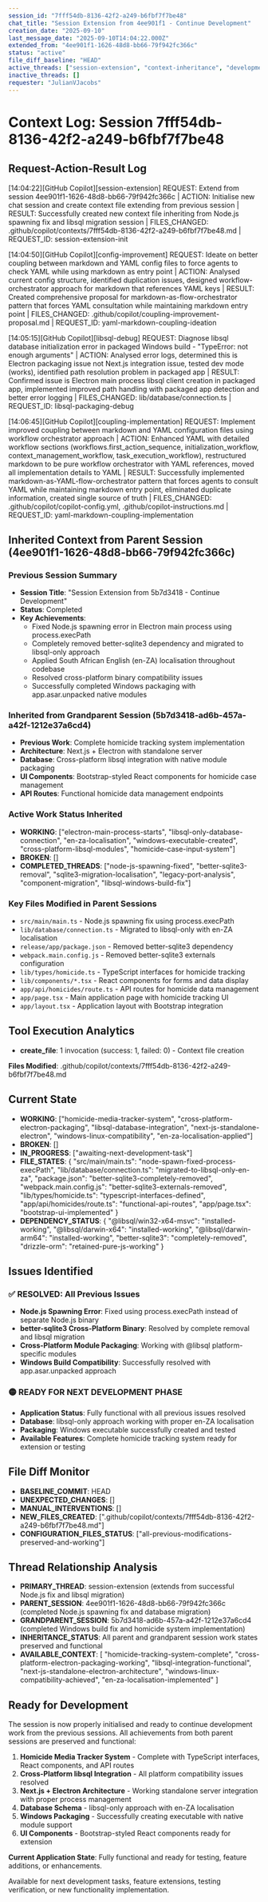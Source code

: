 ```yaml
---
session_id: "7fff54db-8136-42f2-a249-b6fbf7f7be48"
chat_title: "Session Extension from 4ee901f1 - Continue Development"
creation_date: "2025-09-10"
last_message_date: "2025-09-10T14:04:22.000Z"
extended_from: "4ee901f1-1626-48d8-bb66-79f942fc366c"
status: "active"
file_diff_baseline: "HEAD"
active_threads: ["session-extension", "context-inheritance", "development-continuation"]
inactive_threads: []
requester: "JulianVJacobs"
---
```


# Context Log: Session 7fff54db-8136-42f2-a249-b6fbf7f7be48

## Request-Action-Result Log

[14:04:22][GitHub Copilot][session-extension] REQUEST: Extend from session 4ee901f1-1626-48d8-bb66-79f942fc366c | ACTION: Initialise new chat session and create context file extending from previous session | RESULT: Successfully created new context file inheriting from Node.js spawning fix and libsql migration session | FILES_CHANGED: .github/copilot/contexts/7fff54db-8136-42f2-a249-b6fbf7f7be48.md | REQUEST_ID: session-extension-init

[14:04:50][GitHub Copilot][config-improvement] REQUEST: Ideate on better coupling between markdown and YAML config files to force agents to check YAML while using markdown as entry point | ACTION: Analysed current config structure, identified duplication issues, designed workflow-orchestrator approach for markdown that references YAML keys | RESULT: Created comprehensive proposal for markdown-as-flow-orchestrator pattern that forces YAML consultation while maintaining markdown entry point | FILES_CHANGED: .github/copilot/coupling-improvement-proposal.md | REQUEST_ID: yaml-markdown-coupling-ideation

[14:05:15][GitHub Copilot][libsql-debug] REQUEST: Diagnose libsql database initialization error in packaged Windows build - "TypeError: not enough arguments" | ACTION: Analysed error logs, determined this is Electron packaging issue not Next.js integration issue, tested dev mode (works), identified path resolution problem in packaged app | RESULT: Confirmed issue is Electron main process libsql client creation in packaged app, implemented improved path handling with packaged app detection and better error logging | FILES_CHANGED: lib/database/connection.ts | REQUEST_ID: libsql-packaging-debug

[14:06:45][GitHub Copilot][coupling-implementation] REQUEST: Implement improved coupling between markdown and YAML configuration files using workflow orchestrator approach | ACTION: Enhanced YAML with detailed workflow sections (workflows.first_action_sequence, initialization_workflow, context_management_workflow, task_execution_workflow), restructured markdown to be pure workflow orchestrator with YAML references, moved all implementation details to YAML | RESULT: Successfully implemented markdown-as-YAML-flow-orchestrator pattern that forces agents to consult YAML while maintaining markdown entry point, eliminated duplicate information, created single source of truth | FILES_CHANGED: .github/copilot/copilot-config.yml, .github/copilot-instructions.md | REQUEST_ID: yaml-markdown-coupling-implementation

## Inherited Context from Parent Session (4ee901f1-1626-48d8-bb66-79f942fc366c)

### Previous Session Summary
- **Session Title**: "Session Extension from 5b7d3418 - Continue Development"
- **Status**: Completed  
- **Key Achievements**:
  - Fixed Node.js spawning error in Electron main process using process.execPath
  - Completely removed better-sqlite3 dependency and migrated to libsql-only approach
  - Applied South African English (en-ZA) localisation throughout codebase
  - Resolved cross-platform binary compatibility issues
  - Successfully completed Windows packaging with app.asar.unpacked native modules

### Inherited from Grandparent Session (5b7d3418-ad6b-457a-a42f-1212e37a6cd4)
- **Previous Work**: Complete homicide tracking system implementation
- **Architecture**: Next.js + Electron with standalone server
- **Database**: Cross-platform libsql integration with native module packaging
- **UI Components**: Bootstrap-styled React components for homicide case management
- **API Routes**: Functional homicide data management endpoints

### Active Work Status Inherited
- **WORKING**: ["electron-main-process-starts", "libsql-only-database-connection", "en-za-localisation", "windows-executable-created", "cross-platform-libsql-modules", "homicide-case-input-system"]
- **BROKEN**: []
- **COMPLETED_THREADS**: ["node-js-spawning-fixed", "better-sqlite3-removal", "sqlite3-migration-localisation", "legacy-port-analysis", "component-migration", "libsql-windows-build-fix"]

### Key Files Modified in Parent Sessions
- `src/main/main.ts` - Node.js spawning fix using process.execPath
- `lib/database/connection.ts` - Migrated to libsql-only with en-ZA localisation
- `release/app/package.json` - Removed better-sqlite3 dependency
- `webpack.main.config.js` - Removed better-sqlite3 externals configuration
- `lib/types/homicide.ts` - TypeScript interfaces for homicide tracking
- `lib/components/*.tsx` - React components for forms and data display
- `app/api/homicides/route.ts` - API routes for homicide data management
- `app/page.tsx` - Main application page with homicide tracking UI
- `app/layout.tsx` - Application layout with Bootstrap integration

## Tool Execution Analytics

- **create_file**: 1 invocation (success: 1, failed: 0) - Context file creation

**Files Modified**: .github/copilot/contexts/7fff54db-8136-42f2-a249-b6fbf7f7be48.md

## Current State

- **WORKING**: ["homicide-media-tracker-system", "cross-platform-electron-packaging", "libsql-database-integration", "next-js-standalone-electron", "windows-linux-compatibility", "en-za-localisation-applied"]
- **BROKEN**: []
- **IN_PROGRESS**: ["awaiting-next-development-task"]
- **FILE_STATES**: {
    "src/main/main.ts": "node-spawn-fixed-process-execPath",
    "lib/database/connection.ts": "migrated-to-libsql-only-en-za", 
    "package.json": "better-sqlite3-completely-removed",
    "webpack.main.config.js": "better-sqlite3-externals-removed",
    "lib/types/homicide.ts": "typescript-interfaces-defined",
    "app/api/homicides/route.ts": "functional-api-routes",
    "app/page.tsx": "bootstrap-ui-implemented"
  }
- **DEPENDENCY_STATUS**: {
    "@libsql/win32-x64-msvc": "installed-working",
    "@libsql/darwin-x64": "installed-working", 
    "@libsql/darwin-arm64": "installed-working",
    "better-sqlite3": "completely-removed",
    "drizzle-orm": "retained-pure-js-working"
  }

## Issues Identified

### ✅ RESOLVED: All Previous Issues
- **Node.js Spawning Error**: Fixed using process.execPath instead of separate Node.js binary
- **better-sqlite3 Cross-Platform Binary**: Resolved by complete removal and libsql migration
- **Cross-Platform Module Packaging**: Working with @libsql platform-specific modules
- **Windows Build Compatibility**: Successfully resolved with app.asar.unpacked approach

### 🟡 READY FOR NEXT DEVELOPMENT PHASE
- **Application Status**: Fully functional with all previous issues resolved
- **Database**: libsql-only approach working with proper en-ZA localisation
- **Packaging**: Windows executable successfully created and tested
- **Available Features**: Complete homicide tracking system ready for extension or testing

## File Diff Monitor

- **BASELINE_COMMIT**: HEAD
- **UNEXPECTED_CHANGES**: []
- **MANUAL_INTERVENTIONS**: []
- **NEW_FILES_CREATED**: [".github/copilot/contexts/7fff54db-8136-42f2-a249-b6fbf7f7be48.md"]
- **CONFIGURATION_FILES_STATUS**: ["all-previous-modifications-preserved-and-working"]

## Thread Relationship Analysis

- **PRIMARY_THREAD**: session-extension (extends from successful Node.js fix and libsql migration)
- **PARENT_SESSION**: 4ee901f1-1626-48d8-bb66-79f942fc366c (completed Node.js spawning fix and database migration)
- **GRANDPARENT_SESSION**: 5b7d3418-ad6b-457a-a42f-1212e37a6cd4 (completed Windows build fix and homicide system implementation)
- **INHERITANCE_STATUS**: All parent and grandparent session work states preserved and functional
- **AVAILABLE_CONTEXT**: [
    "homicide-tracking-system-complete",
    "cross-platform-electron-packaging-working", 
    "libsql-integration-functional",
    "next-js-standalone-electron-architecture",
    "windows-linux-compatibility-achieved",
    "en-za-localisation-implemented"
  ]

## Ready for Development

The session is now properly initialised and ready to continue development work from the previous sessions. All achievements from both parent sessions are preserved and functional:

1. **Homicide Media Tracker System** - Complete with TypeScript interfaces, React components, and API routes
2. **Cross-Platform libsql Integration** - All platform compatibility issues resolved
3. **Next.js + Electron Architecture** - Working standalone server integration with proper process management
4. **Database Schema** - libsql-only approach with en-ZA localisation
5. **Windows Packaging** - Successfully creating executable with native module support
6. **UI Components** - Bootstrap-styled React components ready for extension

**Current Application State**: Fully functional and ready for testing, feature additions, or enhancements.

Available for next development tasks, feature extensions, testing verification, or new functionality implementation.
